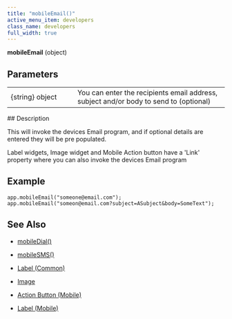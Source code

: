```yaml
---
title: "mobileEmail()"
active_menu_item: developers
class_name: developers
full_width: true
---
```



**mobileEmail** (object)

## Parameters

<table>
<tr>
<td width="193">
{string} object

</td>
<td width="17">
</td>
<td width="670">
You can enter the recipients email address, subject and/or body to send to (optional)

</td>
</tr>
</table>
## Description

This will invoke the devices Email program, and if optional details are entered they will be pre populated.

Label widgets, Image widget and Mobile Action button have a 'Link' property where you can also invoke the devices Email program

## Example

    app.mobileEmail("someone@email.com");
    app.mobileEmail("someon@email.com?subject=ASubject&body=SomeText");
     
   

## See Also

 - [mobileDial()](mobiledial)

 - [mobileSMS()](mobilesms)

 - [Label (Common)](../../../product-guide/widget-properties-events/common/label)

 - [Image](../../../product-guide/widget-properties-events/common/image)

 - [Action Button (Mobile)](../../../product-guide/widget-properties-events/mobile/mobaction-button)

 - [Label (Mobile)](../../../product-guide/widget-properties-events/mobile/moblabel)

